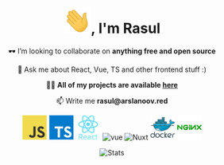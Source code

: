 <h1 align="center"><img src="https://raw.githubusercontent.com/ABSphreak/ABSphreak/master/gifs/Hi.gif" width="55px" />, I'm Rasul</h1>

<p align="center">🕶 I’m looking to collaborate on <b>anything free and open source</b></p>
<p align="center">💬 Ask me about React, Vue, TS and other frontend stuff :)</p>
<p align="center">👨‍💻 <b>All of my projects are available <a href="https://github.com/Arslanoov/awesome">here</a></b></p>
<p align="center">📫 Write me <b>rasul@arslanoov.red</b></p>

<p align="center">
  <img src="https://raw.githubusercontent.com/devicons/devicon/master/icons/javascript/javascript-original.svg" alt="JS" width="50" height="50"/>
  <img src="https://raw.githubusercontent.com/devicons/devicon/master/icons/typescript/typescript-original.svg" alt="TS" width="50" height="50"/>
  <img src="https://raw.githubusercontent.com/devicons/devicon/master/icons/react/react-original-wordmark.svg" alt="React" width="50" height="50"/>
  <img src="https://upload.wikimedia.org/wikipedia/commons/9/95/Vue.js_Logo_2.svg" alt="vue" width="50" height="50"/>
  <img src="https://user-images.githubusercontent.com/51407990/133729230-fbc2ba80-1432-4821-80ff-a47e0f3a43f7.png" alt="Nuxt" width="50" height="50"/>
  <img src="https://raw.githubusercontent.com/devicons/devicon/master/icons/docker/docker-original-wordmark.svg" alt="Docker" width="50" height="50"/>
  <img src="https://raw.githubusercontent.com/devicons/devicon/master/icons/nginx/nginx-original.svg" alt="Nginx" width="50" height="50"/>
</p>

<p align="center">
  <img src="https://github-readme-streak-stats.herokuapp.com/?user=Arslanoov&background=FFFFFF&dates=000000&hide_border=true&currStreakNum=black" alt="Stats" />
</p>
